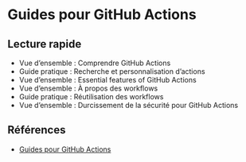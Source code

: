 # Guides pour GitHub Actions

## Lecture rapide 

- Vue d’ensemble : Comprendre GitHub Actions
- Guide pratique : Recherche et personnalisation d’actions
- Vue d’ensemble : Essential features of GitHub Actions
- Vue d’ensemble : À propos des workflows
- Guide pratique : Réutilisation des workflows
- Vue d’ensemble : Durcissement de la sécurité pour GitHub Actions

## Références 
- [Guides pour GitHub Actions](https://docs.github.com/fr/actions/guides)